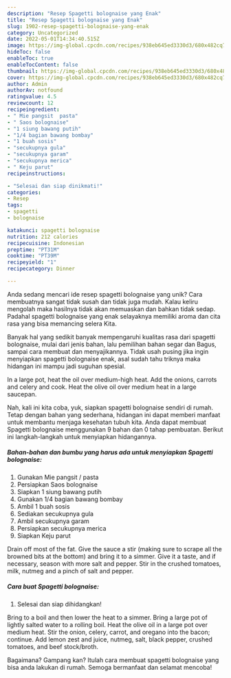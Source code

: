 ```yaml
---
description: "Resep Spagetti bolognaise yang Enak"
title: "Resep Spagetti bolognaise yang Enak"
slug: 1902-resep-spagetti-bolognaise-yang-enak
category: Uncategorized
date: 2022-05-01T14:34:40.515Z
image: https://img-global.cpcdn.com/recipes/938eb645ed3330d3/680x482cq70/spagetti-bolognaise-foto-resep-utama.jpg
hideToc: false
enableToc: true
enableTocContent: false
thumbnail: https://img-global.cpcdn.com/recipes/938eb645ed3330d3/680x482cq70/spagetti-bolognaise-foto-resep-utama.jpg
cover: https://img-global.cpcdn.com/recipes/938eb645ed3330d3/680x482cq70/spagetti-bolognaise-foto-resep-utama.jpg
author: Admin
authorAv: notfound
ratingvalue: 4.5
reviewcount: 12
recipeingredient:
- " Mie pangsit  pasta"
- " Saos bolognaise"
- "1 siung bawang putih"
- "1/4 bagian bawang bombay"
- "1 buah sosis"
- "secukupnya gula"
- "secukupnya garam"
- "secukupnya merica"
- " Keju parut"
recipeinstructions:

- "Selesai dan siap dinikmati!"
categories:
- Resep
tags:
- spagetti
- bolognaise

katakunci: spagetti bolognaise 
nutrition: 212 calories
recipecuisine: Indonesian
preptime: "PT31M"
cooktime: "PT39M"
recipeyield: "1"
recipecategory: Dinner

---
```





Anda sedang mencari ide resep spagetti bolognaise yang unik? Cara membuatnya sangat tidak susah dan tidak juga mudah. Kalau keliru mengolah maka hasilnya tidak akan memuaskan dan bahkan tidak sedap. Padahal spagetti bolognaise yang enak selayaknya memiliki aroma dan cita rasa yang bisa memancing selera Kita.





Banyak hal yang sedikit banyak mempengaruhi kualitas rasa dari spagetti bolognaise, mulai dari jenis bahan, lalu pemilihan bahan segar dan Bagus, sampai cara membuat dan menyajikannya. Tidak usah pusing jika ingin menyiapkan spagetti bolognaise enak,      asal sudah tahu triknya maka hidangan ini mampu jadi suguhan spesial.














In a large pot, heat the oil over medium-high heat. Add the onions, carrots and celery and cook. Heat the olive oil over medium heat in a large saucepan.






Nah, kali ini kita coba, yuk, siapkan spagetti bolognaise sendiri di rumah. Tetap dengan bahan yang sederhana, hidangan ini dapat memberi manfaat untuk membantu menjaga kesehatan tubuh kita. Anda dapat membuat Spagetti bolognaise menggunakan 9 bahan dan 0 tahap pembuatan. Berikut ini langkah-langkah untuk menyiapkan hidangannya.

<!--inarticleads1-->

##### Bahan-bahan dan bumbu yang harus ada untuk menyiapkan Spagetti bolognaise:

1. Gunakan  Mie pangsit / pasta
1. Persiapkan  Saos bolognaise
1. Siapkan 1 siung bawang putih
1. Gunakan 1/4 bagian bawang bombay
1. Ambil 1 buah sosis
1. Sediakan secukupnya gula
1. Ambil secukupnya garam
1. Persiapkan secukupnya merica
1. Siapkan  Keju parut


Drain off most of the fat. Give the sauce a stir (making sure to scrape all the browned bits at the bottom) and bring it to a simmer. Give it a taste, and if necessary, season with more salt and pepper. Stir in the crushed tomatoes, milk, nutmeg and a pinch of salt and pepper. 

<!--inarticleads2-->

##### Cara buat Spagetti bolognaise:


1. Selesai dan siap dihidangkan!

Bring to a boil and then lower the heat to a simmer. Bring a large pot of lightly salted water to a rolling boil. Heat the olive oil in a large pot over medium heat. Stir the onion, celery, carrot, and oregano into the bacon; continue. Add lemon zest and juice, nutmeg, salt, black pepper, crushed tomatoes, and beef stock/broth. 

Bagaimana? Gampang kan? Itulah cara membuat spagetti bolognaise yang bisa anda lakukan di rumah. Semoga bermanfaat dan selamat mencoba!
